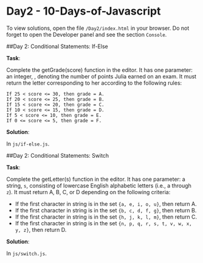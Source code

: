 # Day2 - 10-Days-of-Javascript

To view solutions, open the file `/Day2/index.html` in your browser.
Do not forget to open the Developer panel and see the section `Console`.

##Day 2: Conditional Statements: If-Else

**Task**:

Complete the getGrade(score) function in the editor. It has one parameter: an integer, , denoting the number of points Julia earned on an exam. It must return the letter corresponding to her according to the following rules:

    If 25 < score <= 30, then grade = A.
    If 20 < score <= 25, then grade = B.
    If 15 < score <= 20, then grade = C.
    If 10 < score <= 15, then grade = D.
    If 5 < score <= 10, then grade = E.
    If 0 <= score <= 5, then grade = F.

**Solution**:

In `js/if-else.js`.

##Day 2: Conditional Statements: Switch

**Task**:

Complete the getLetter(s) function in the editor. It has one parameter: a string, `s`, consisting of lowercase 
English alphabetic letters (i.e., a through `z`). It must return A, B, C, or D depending on the following criteria:

* If the first character in string is in the set `{a, e, i, o, u}`, then return A.
* If the first character in string is in the set `{b, c, d, f, g}`, then return B.
* If the first character in string is in the set `{h, j, k, l, m}`, then return C.
* If the first character in string is in the set `{n, p, q, r, s, t, v, w, x, y, z}`, then return D.

**Solution**:

In `js/switch.js`.
